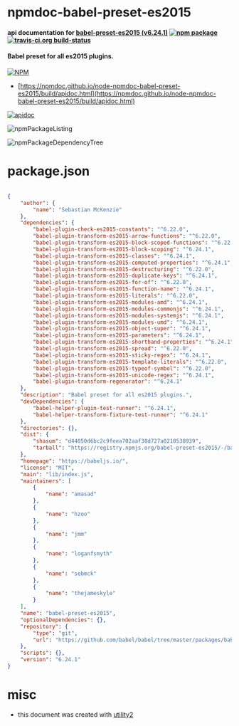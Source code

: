 # npmdoc-babel-preset-es2015

#### api documentation for  [babel-preset-es2015 (v6.24.1)](https://babeljs.io/)  [![npm package](https://img.shields.io/npm/v/npmdoc-babel-preset-es2015.svg?style=flat-square)](https://www.npmjs.org/package/npmdoc-babel-preset-es2015) [![travis-ci.org build-status](https://api.travis-ci.org/npmdoc/node-npmdoc-babel-preset-es2015.svg)](https://travis-ci.org/npmdoc/node-npmdoc-babel-preset-es2015)

#### Babel preset for all es2015 plugins.

[![NPM](https://nodei.co/npm/babel-preset-es2015.png?downloads=true&downloadRank=true&stars=true)](https://www.npmjs.com/package/babel-preset-es2015)

- [https://npmdoc.github.io/node-npmdoc-babel-preset-es2015/build/apidoc.html](https://npmdoc.github.io/node-npmdoc-babel-preset-es2015/build/apidoc.html)

[![apidoc](https://npmdoc.github.io/node-npmdoc-babel-preset-es2015/build/screenCapture.buildCi.browser.%252Ftmp%252Fbuild%252Fapidoc.html.png)](https://npmdoc.github.io/node-npmdoc-babel-preset-es2015/build/apidoc.html)

![npmPackageListing](https://npmdoc.github.io/node-npmdoc-babel-preset-es2015/build/screenCapture.npmPackageListing.svg)

![npmPackageDependencyTree](https://npmdoc.github.io/node-npmdoc-babel-preset-es2015/build/screenCapture.npmPackageDependencyTree.svg)



# package.json

```json

{
    "author": {
        "name": "Sebastian McKenzie"
    },
    "dependencies": {
        "babel-plugin-check-es2015-constants": "^6.22.0",
        "babel-plugin-transform-es2015-arrow-functions": "^6.22.0",
        "babel-plugin-transform-es2015-block-scoped-functions": "^6.22.0",
        "babel-plugin-transform-es2015-block-scoping": "^6.24.1",
        "babel-plugin-transform-es2015-classes": "^6.24.1",
        "babel-plugin-transform-es2015-computed-properties": "^6.24.1",
        "babel-plugin-transform-es2015-destructuring": "^6.22.0",
        "babel-plugin-transform-es2015-duplicate-keys": "^6.24.1",
        "babel-plugin-transform-es2015-for-of": "^6.22.0",
        "babel-plugin-transform-es2015-function-name": "^6.24.1",
        "babel-plugin-transform-es2015-literals": "^6.22.0",
        "babel-plugin-transform-es2015-modules-amd": "^6.24.1",
        "babel-plugin-transform-es2015-modules-commonjs": "^6.24.1",
        "babel-plugin-transform-es2015-modules-systemjs": "^6.24.1",
        "babel-plugin-transform-es2015-modules-umd": "^6.24.1",
        "babel-plugin-transform-es2015-object-super": "^6.24.1",
        "babel-plugin-transform-es2015-parameters": "^6.24.1",
        "babel-plugin-transform-es2015-shorthand-properties": "^6.24.1",
        "babel-plugin-transform-es2015-spread": "^6.22.0",
        "babel-plugin-transform-es2015-sticky-regex": "^6.24.1",
        "babel-plugin-transform-es2015-template-literals": "^6.22.0",
        "babel-plugin-transform-es2015-typeof-symbol": "^6.22.0",
        "babel-plugin-transform-es2015-unicode-regex": "^6.24.1",
        "babel-plugin-transform-regenerator": "^6.24.1"
    },
    "description": "Babel preset for all es2015 plugins.",
    "devDependencies": {
        "babel-helper-plugin-test-runner": "^6.24.1",
        "babel-helper-transform-fixture-test-runner": "^6.24.1"
    },
    "directories": {},
    "dist": {
        "shasum": "d44050d6bc2c9feea702aaf38d727a0210538939",
        "tarball": "https://registry.npmjs.org/babel-preset-es2015/-/babel-preset-es2015-6.24.1.tgz"
    },
    "homepage": "https://babeljs.io/",
    "license": "MIT",
    "main": "lib/index.js",
    "maintainers": [
        {
            "name": "amasad"
        },
        {
            "name": "hzoo"
        },
        {
            "name": "jmm"
        },
        {
            "name": "loganfsmyth"
        },
        {
            "name": "sebmck"
        },
        {
            "name": "thejameskyle"
        }
    ],
    "name": "babel-preset-es2015",
    "optionalDependencies": {},
    "repository": {
        "type": "git",
        "url": "https://github.com/babel/babel/tree/master/packages/babel-preset-es2015"
    },
    "scripts": {},
    "version": "6.24.1"
}
```



# misc
- this document was created with [utility2](https://github.com/kaizhu256/node-utility2)
